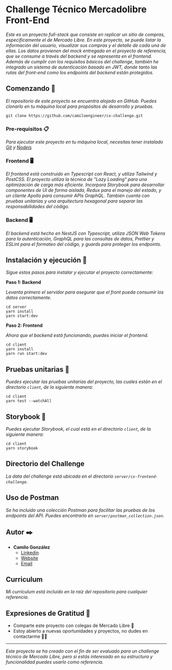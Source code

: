 # Challenge Técnico Mercadolibre Front-End

_Este es un proyecto full-stack que consiste en replicar un sitio de compras, específicamente el de Mercado Libre. En este proyecto, se puede listar la información del usuario, visualizar sus compras y el detalle de cada una de ellas. Los datos provienen del mock entregado en el proyecto de referencia, que se consume a través del backend y se representa en el frontend. Además de cumplir con los requisitos básicos del challenge, también he integrado un sistema de autenticación basado en JWT, donde tanto las rutas del front-end como los endpoints del backend están protegidos._

## Comenzando 🚀

_El repositorio de este proyecto se encuentra alojado en GitHub. Puedes clonarlo en tu máquina local para propósitos de desarrollo y pruebas._

```
git clone https://github.com/camiloengineer/cx-challenge.git
```

### Pre-requisitos 📋

_Para ejecutar este proyecto en tu máquina local, necesitas tener instalado [Git](https://git-scm.com/) y [Nodejs](https://nodejs.org/es/download/)_

### Frontend 🖥️

_El frontend está construido en Typescript con React, y utiliza Tailwind y PostCSS. El proyecto utiliza la técnica de "Lazy Loading" para una optimización de carga más eficiente. Incorpora Storybook para desarrollar componentes de UI de forma aislada, Redux para el manejo del estado, y un cliente Apollo para consumir APIs GraphQL. También cuenta con pruebas unitarias y una arquitectura hexagonal para separar las responsabilidades del código._

### Backend 🖥️

_El backend está hecho en NestJS con Typescript, utiliza JSON Web Tokens para la autenticación, GraphQL para las consultas de datos, Prettier y ESLint para el formateo del código, y guards para proteger los endpoints._

## Instalación y ejecución 🔧

_Sigue estos pasos para instalar y ejecutar el proyecto correctamente:_

**Paso 1: Backend**

_Levanta primero el servidor para asegurar que el front pueda consumir los datos correctamente._

```
cd server
yarn install
yarn start:dev
```

**Paso 2: Frontend**

_Ahora que el backend está funcionando, puedes iniciar el frontend._

```
cd client
yarn install
yarn run start:dev
```

## Pruebas unitarias 🧪

_Puedes ejecutar las pruebas unitarias del proyecto, las cuales están en el directorio `client`, de la siguiente manera:_

```
cd client
yarn test --watchAll
```

## Storybook 📕

_Puedes ejecutar Storybook, el cual está en el directorio `client`, de la siguiente manera:_

```
cd client
yarn storybook
```

## Directorio del Challenge

_La data del challenge está ubicada en el directorio `server/cx-frontend-challenge`._

## Uso de Postman

_Se ha incluido una colección Postman para facilitar las pruebas de los endpoints del API. Puedes encontrarlo en `server/postman_collection.json`._

## Autor ✒️

* **Camilo González** 
    * [Linkedin](https://www.linkedin.com/in/camiloengineer/)
    * [Website](https://www.camiloengineer.com/)
    * [Email](mailto:camilo@camiloengineer.com)

## Curriculum

_Mi currículum está incluido en la raíz del repositorio para cualquier referencia._

## Expresiones de Gratitud 🎁

* Comparte este proyecto con colegas de Mercado Libre 📢
* Estoy abierto a nuevas oportunidades y proyectos, no dudes en contactarme 🤝🏽 

---
_Este proyecto se ha creado con el fin de ser evaluado para un challenge técnico de Mercado Libre, pero si estás interesado en su estructura y funcionalidad puedes usarlo como referencia._
